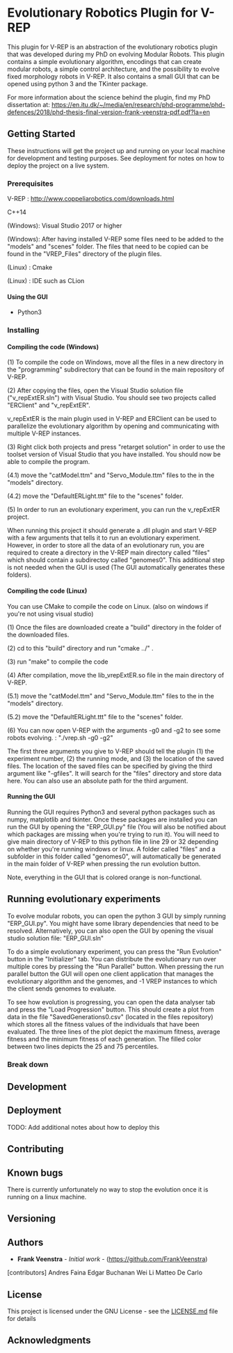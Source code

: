 # Evolutionary Robotics Plugin for V-REP

This plugin for V-REP is an abstraction of the evolutionary robotics plugin that was developed during my PhD on evolving Modular Robots. 
This plugin contains a simple evolutionary algorithm, encodings that can create modular robots, a simple control architecture, and the possibility to evolve fixed morphology robots in V-REP.
It also contains a small GUI that can be opened using python 3 and the TKinter package. 

For more information about the science behind the plugin, find my PhD dissertation at: https://en.itu.dk/~/media/en/research/phd-programme/phd-defences/2018/phd-thesis-final-version-frank-veenstra-pdf.pdf?la=en 

## Getting Started

These instructions will get the project up and running on your local machine for development and testing purposes. See deployment for notes on how to deploy the project on a live system.

### Prerequisites

V-REP : http://www.coppeliarobotics.com/downloads.html 

C++14

(Windows): Visual Studio 2017 or higher

(Windows): After having installed V-REP some files need to be added to the "models" and "scenes" folder. The files that need to be copied can be found in the "VREP_Files" directory of the plugin files. 

(Linux) : Cmake

(Linux) : IDE such as CLion


#### Using the GUI

- Python3

### Installing

#### Compiling the code (Windows) 

(1) To compile the code on Windows, move all the files in a new directory in the "programming" subdirectory that can be found in the main repository of V-REP. 

(2) After copying the files, open the Visual Studio solution file ("v_repExtER.sln") with Visual Studio. You should see two projects called "ERClient" and "v_repExtER". 

v_repExtER is the main plugin used in V-REP and ERClient can be used to parallelize the evolutionary algorithm by opening and communicating with multiple V-REP instances. 

(3) Right click both projects and press "retarget solution" in order to use the toolset version of Visual Studio that you have installed.
You should now be able to compile the program. 

(4.1) move the "catModel.ttm" and "Servo_Module.ttm" files to the in the "models" directory.

(4.2) move the "DefaultERLight.ttt" file to the "scenes" folder. 

(5) In order to run an evolutionary experiment, you can run the v_repExtER project. 

When running this project it should generate a .dll plugin and start V-REP with a few arguments that tells it to run an evolutionary experiment.
However, in order to store all the data of an evolutionary run, you are required to create a directory in the V-REP main directory called "files" which should contain a subdirectoy called "genomes0". 
This additional step is not needed when the GUI is used (The GUI automatically generates these folders).

#### Compiling the code (Linux)

You can use CMake to compile the code on Linux. (also on windows if you're not using visual studio)

(1) Once the files are downloaded create a "build" directory in the folder of the downloaded files.

(2) cd to this "build" directory and run "cmake ../" . 

(3) run "make" to compile the code

(4) After compilation, move the lib_vrepExtER.so file in the main directory of V-REP. 

(5.1) move the "catModel.ttm" and "Servo_Module.ttm" files to the in the "models" directory.

(5.2) move the "DefaultERLight.ttt" file to the "scenes" folder. 

(6) You can now open V-REP with the arguments -g0 and -g2 to see some robots evolving. : "./vrep.sh -g0 -g2"

The first three arguments you give to V-REP should tell the plugin (1) the experiment number, (2) the running mode, and (3) the location of the saved files. 
The location of the saved files can be specified by giving the third argument like "-gfiles". It will search for the "files" directory and store data here. 
You can also use an absolute path for the third argument.  

#### Running the GUI

Running the GUI requires Python3 and several python packages such as numpy, matplotlib and tkinter.
Once these packages are installed you can run the GUI by opening the "ERP_GUI.py" file (You will also be notified about which packages are missing when you're trying to run it).
You will need to give main directory of V-REP to this python file in line 29 or 32 depending on whether you're running windows or linux. 
A folder called "files" and a subfolder in this folder called "genomes0", will automatically be generated in the main folder of V-REP when pressing the run evolution button. 

Note, everything in the GUI that is colored orange is non-functional. 

## Running evolutionary experiments

To evolve modular robots, you can open the python 3 GUI by simply running "ERP_GUI.py". You might have some library dependencies that need to be resolved. 
Alternatively, you can also open the GUI by opening the visual studio solution file: "ERP_GUI.sln"

To do a simple evolutionary experiment, you can press the "Run Evolution" button in the "Initializer" tab. 
You can distribute the evolutionary run over multiple cores by pressing the "Run Parallel" button. 
When pressing the run parallel button the GUI will open one client application that manages the evolutionary algorithm and the genomes, and <number of cores> -1 VREP instances to which the client sends genomes to evaluate.

To see how evolution is progressing, you can open the data analyser tab and press the "Load Progression" button. 
This should create a plot from data in the file "SavedGenerations0.csv" (located in the files repository) which stores all the fitness values of the individuals that have been evaluated. 
The three lines of the plot depict the maximum fitness, average fitness and the minimum fitness of each generation. The filled color between two lines depicts the 25 and 75 percentiles.

### Break down

## Development

## Deployment

TODO: Add additional notes about how to deploy this 

## Contributing

## Known bugs

There is currently unfortunately no way to stop the evolution once it is running on a linux machine. 

## Versioning

## Authors

* **Frank Veenstra** - *Initial work* - (https://github.com/FrankVeenstra)

[contributors]
Andres Faina
Edgar Buchanan
Wei Li
Matteo De Carlo

## License

This project is licensed under the GNU License - see the [LICENSE.md](LICENSE.md) file for details

## Acknowledgments


    
